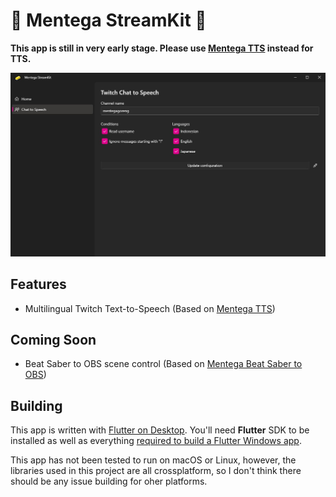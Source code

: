 # 🧈 Mentega StreamKit 🧈
**This app is still in very early stage. Please use [Mentega TTS](https://github.com/mentegago/mentega-tts/releases/latest) instead for TTS.**

![Screenshot](screenshots/streamkit.jpg)

## Features
- Multilingual Twitch Text-to-Speech (Based on [Mentega TTS](https://github.com/mentegago/mentega-tts))

## Coming Soon
- Beat Saber to OBS scene control (Based on [Mentega Beat Saber to OBS](https://github.com/mentegago/mentega-bs2obs))

## Building
This app is written with [Flutter on Desktop](https://flutter.dev/multi-platform/desktop). You'll need **Flutter** SDK to be installed as well as everything [required to build a Flutter Windows app](https://docs.flutter.dev/desktop#additional-windows-requirements). 

This app has not been tested to run on macOS or Linux, however, the libraries used in this project are all crossplatform, so I don't think there should be any issue building for oher platforms.